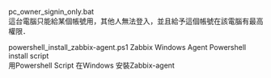 pc_owner_signin_only.bat  
這台電腦只能給某個帳號用，其他人無法登入，並且給予這個帳號在該電腦有最高權限．

powershell_install_zabbix-agent.ps1 
Zabbix Windows Agent Powershell install script  
用Powershell Script 在Windows 安裝Zabbix-agent  
